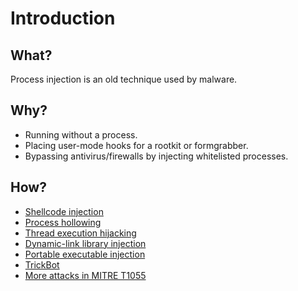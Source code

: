 # Introduction

## What?

Process injection is an old technique used by malware.

## Why?

* Running without a process.
* Placing user-mode hooks for a rootkit or formgrabber.  
* Bypassing antivirus/firewalls by injecting whitelisted processes.

## How?

* [Shellcode injection](shell.md)
* [Process hollowing](hollowing.md)
* [Thread execution hijacking](thread.md)
* [Dynamic-link library injection](dll.md)
* [Portable executable injection](pe.md)
* [TrickBot](trickbot.md)
* [More attacks in MITRE T1055](https://attack.mitre.org/techniques/T1055/)


